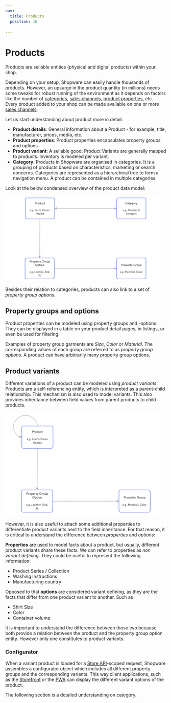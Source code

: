 ```yaml
---
nav:
  title: Products
  position: 10

---
```


# Products

Products are sellable entities (physical and digital products) within your shop.

Depending on your setup, Shopware can easily handle thousands of products. However, an upsurge in the product quantity (in millions) needs some tweaks for robust running of the environment as it depends on factors like the number of [categories](./categories.md), [sales channels](./sales-channels.md), [product properties](./products.md#property-groups-and-options), etc. Every product added to your shop can be made available on one or more [sales channels](./sales-channels.md).

Let us start understanding about product more in detail:

* **Product details**: General information about a Product - for example, title, manufacturer, prices, media, etc.
* **Product properties**: Product properties encapsulates property groups and options.
* **Product variant**: A sellable good. Product Variants are generally mapped to products. Inventory is modeled per variant.
* **Category**: Products in Shopware are organised in categories. It is a grouping of products based on characteristics, marketing or search concerns. Categories are represented as a hierarchical tree to form a navigation menu. A product can be contained in multiple categories.

Look at the below condensed overview of the product data model:

![Condensed overview of the product data model](../../../.gitbook/assets/concept-catalog-products-datamodel.png)

Besides their relation to categories, products can also link to a set of *property group options*.

## Property groups and options

Product properties can be modeled using property groups and -options. They can be displayed in a table on your product detail pages, in listings, or even be used for filtering.

Examples of property group garments are *Size*, *Color* or *Material*. The corresponding values of each group are referred to as *property group options*. A product can have arbitrarily many property group options.

## Product variants

Different variations of a product can be modeled using *product variants*. Products are a self-referencing entity, which is interpreted as a parent-child relationship. This mechanism is also used to model variants. This also provides inheritance between field values from parent products to child products.

![Variant model](../../../.gitbook/assets/concept-catalog-products-variantModel.png)

However, it is also useful to attach some additional properties to differentiate product variants next to the field inheritance. For that reason, it is critical to understand the difference between *properties* and *options*:

**Properties** are used to model facts about a product, but usually, different product variants share these facts. We can refer to properties as *non variant defining*. They could be useful to represent the following information:

* Product Series / Collection
* Washing Instructions
* Manufacturing country

Opposed to that **options** are considered variant defining, as they are the facts that differ from one product variant to another. Such as

* Shirt Size
* Color
* Container volume

It is important to understand the difference between those two because both provide a relation between the product and the property group option entity. However only one constitutes to product variants.

### Configurator

When a variant product is loaded for a [Store API](../../api/store-api)-scoped request, Shopware assembles a configurator object which includes all different property groups and the corresponding variants. This way client applications, such as the [Storefront](../../../guides/plugins/plugins/storefront/) or the [PWA](../../../products/pwa) can display the different variant options of the product.

The following section is a detailed understanding on category.
